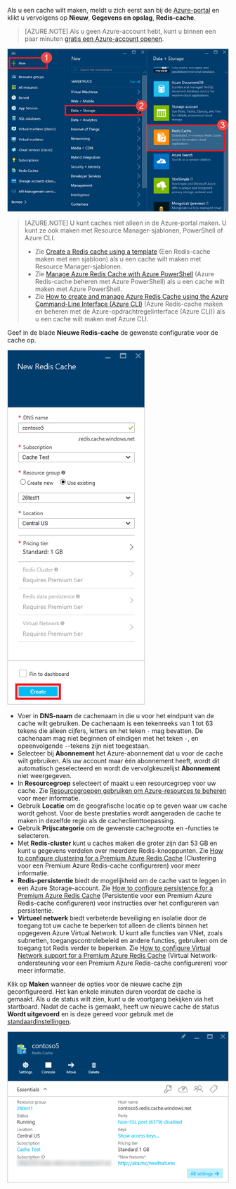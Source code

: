 Als u een cache wilt maken, meldt u zich eerst aan bij de [Azure-portal](https://portal.azure.com) en klikt u vervolgens op **Nieuw**, **Gegevens en opslag**, **Redis-cache**.

>[AZURE.NOTE] Als u geen Azure-account hebt, kunt u binnen een paar minuten [gratis een Azure-account openen](https://azure.microsoft.com/pricing/free-trial/?WT.mc_id=redis_cache_hero).

![Nieuwe cache](media/redis-cache-create/redis-cache-new-cache-menu.png)

>[AZURE.NOTE] U kunt caches niet alleen in de Azure-portal maken. U kunt ze ook maken met Resource Manager-sjablonen, PowerShell of Azure CLI.
>
>-  Zie [Create a Redis cache using a template](../articles/redis-cache/cache-redis-cache-arm-provision.md) (Een Redis-cache maken met een sjabloon) als u een cache wilt maken met Resource Manager-sjablonen.
>-  Zie [Manage Azure Redis Cache with Azure PowerShell](../articles/redis-cache/cache-howto-manage-redis-cache-powershell.md) (Azure Redis-cache beheren met Azure PowerShell) als u een cache wilt maken met Azure PowerShell.
>-  Zie [How to create and manage Azure Redis Cache using the Azure Command-Line Interface (Azure CLI)](../articles/redis-cache/cache-manage-cli.md) (Azure Redis-cache maken en beheren met de Azure-opdrachtregelinterface (Azure CLI)) als u een cache wilt maken met Azure CLI.

Geef in de blade **Nieuwe Redis-cache** de gewenste configuratie voor de cache op.

![Cache maken](media/redis-cache-create/redis-cache-cache-create.png) 

-   Voer in **DNS-naam** de cachenaam in die u voor het eindpunt van de cache wilt gebruiken. De cachenaam is een tekenreeks van 1 tot 63 tekens die alleen cijfers, letters en het teken `-` mag bevatten. De cachenaam mag niet beginnen of eindigen met het teken `-`, en opeenvolgende `-`-tekens zijn niet toegestaan.
-   Selecteer bij **Abonnement** het Azure-abonnement dat u voor de cache wilt gebruiken. Als uw account maar één abonnement heeft, wordt dit automatisch geselecteerd en wordt de vervolgkeuzelijst **Abonnement** niet weergegeven.
-   In **Resourcegroep** selecteert of maakt u een resourcegroep voor uw cache. Zie [Resourcegroepen gebruiken om Azure-resources te beheren](../articles/resource-group-overview.md) voor meer informatie. 
-   Gebruik **Locatie** om de geografische locatie op te geven waar uw cache wordt gehost. Voor de beste prestaties wordt aangeraden de cache te maken in dezelfde regio als de cacheclienttoepassing.
-   Gebruik **Prijscategorie** om de gewenste cachegrootte en -functies te selecteren.
-   Met **Redis-cluster** kunt u caches maken die groter zijn dan 53 GB en kunt u gegevens verdelen over meerdere Redis-knooppunten. Zie [How to configure clustering for a Premium Azure Redis Cache](../articles/redis-cache/cache-how-to-premium-clustering.md) (Clustering voor een Premium Azure Redis-cache configureren) voor meer informatie.
-   **Redis-persistentie** biedt de mogelijkheid om de cache vast te leggen in een Azure Storage-account. Zie [How to configure persistence for a Premium Azure Redis Cache](../articles/redis-cache/cache-how-to-premium-persistence.md) (Persistentie voor een Premium Azure Redis-cache configureren) voor instructies over het configureren van persistentie.
-   **Virtueel netwerk** biedt verbeterde beveiliging en isolatie door de toegang tot uw cache te beperken tot alleen de clients binnen het opgegeven Azure Virtual Network. U kunt alle functies van VNet, zoals subnetten, toegangscontrolebeleid en andere functies, gebruiken om de toegang tot Redis verder te beperken. Zie [How to configure Virtual Network support for a Premium Azure Redis Cache](../articles/redis-cache/cache-how-to-premium-vnet.md) (Virtual Network-ondersteuning voor een Premium Azure Redis-cache configureren) voor meer informatie.

Klik op **Maken** wanneer de opties voor de nieuwe cache zijn geconfigureerd. Het kan enkele minuten duren voordat de cache is gemaakt. Als u de status wilt zien, kunt u de voortgang bekijken via het startboard. Nadat de cache is gemaakt, heeft uw nieuwe cache de status **Wordt uitgevoerd** en is deze gereed voor gebruik met de [standaardinstellingen](../articles/redis-cache/cache-configure.md#default-redis-server-configuration).

![Cache gemaakt](media/redis-cache-create/redis-cache-cache-created.png)




<!--HONumber=ago16_HO4-->


